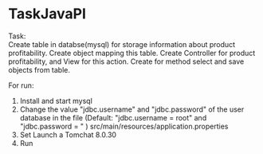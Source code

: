 # TaskJavaPl

Task:<br>
Create table in databse(mysql) for storage information about product profitability.
Create object mapping this table. Create Controller for product profitability, and View for this action.
Create for method select and save objects from table.


For run:
1) Install and start mysql<br>
2) Change the value "jdbc.username" and "jdbc.password" of the user database in the file (Default: "jdbc.username = root" and "jdbc.password = " ) src/main/resources/application.properties<br>
3) Set Launch a Tomchat 8.0.30 <br>
4) Run<br>
